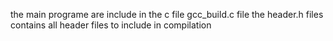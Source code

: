 the main programe are include in the c file gcc_build.c file
the header.h files contains all header files to include in compilation
